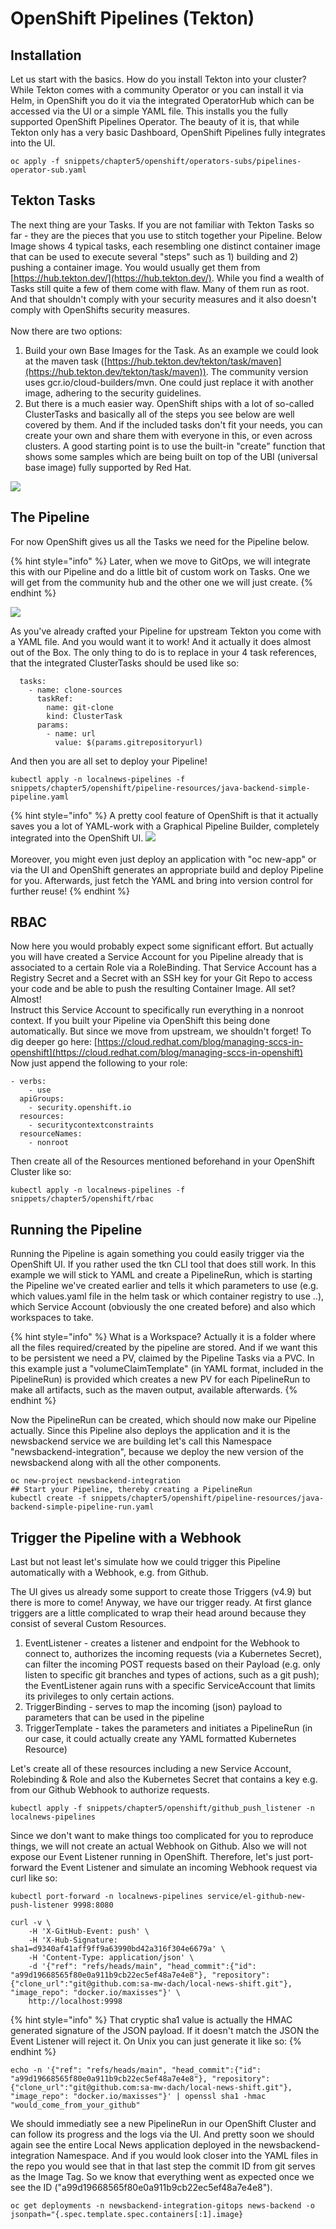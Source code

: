 # OpenShift Pipelines (Tekton)

## Installation

Let us start with the basics. How do you install Tekton into your cluster? While Tekton comes with a community Operator or you can install it via Helm, in OpenShift you do it via the integrated OperatorHub which can be accessed via the UI or a simple YAML file. This installs you the fully supported OpenShift Pipelines Operator. The beauty of it is, that while Tekton only has a very basic Dashboard, OpenShift Pipelines fully integrates into the UI.

```
oc apply -f snippets/chapter5/openshift/operators-subs/pipelines-operator-sub.yaml
```

## Tekton Tasks

The next thing are your Tasks. If you are not familiar with Tekton Tasks so far - they are the pieces that you use to stitch together your Pipeline. Below Image shows 4 typical tasks, each resembling one distinct container image that can be used to execute several "steps" such as 1) building and 2) pushing a container image. You would usually get them from [https://hub.tekton.dev/](https://hub.tekton.dev/). While you find a wealth of Tasks still quite a few of them come with flaw. Many of them run as root. And that shouldn't comply with your security measures and it also doesn't comply with OpenShifts security measures.\
\
Now there are two options:

1. Build your own Base Images for the Task. As an example we could look at the maven task ([https://hub.tekton.dev/tekton/task/maven](https://hub.tekton.dev/tekton/task/maven)). The community version uses gcr.io/cloud-builders/mvn. One could just replace it with another image, adhering to the security guidelines.
2. But there is a much easier way. OpenShift ships with a lot of so-called ClusterTasks and basically all of the steps you see below are well covered by them. And if the included tasks don't fit your needs, you can create your own and share them with everyone in this, or even across clusters. A good starting point is to use the built-in "create" function that shows some samples which are being built on top of the UBI (universal base image) fully supported by Red Hat.

![](<../.gitbook/assets/image (2).png>)

## The Pipeline

For now OpenShift gives us all the Tasks we need for the Pipeline below.&#x20;

{% hint style="info" %}
Later, when we move to GitOps, we will integrate this with our Pipeline and do a little bit of custom work on Tasks. One we will get from the community hub and the other one we will just create.
{% endhint %}

![](<../.gitbook/assets/image (3).png>)

As you've already crafted your Pipeline for upstream Tekton you come with a YAML file. And you would want it to work! And it actually it does almost out of the Box. The only thing to do is to replace in your 4 task references, that the integrated ClusterTasks should be used like so:

```
  tasks:
    - name: clone-sources
      taskRef:
        name: git-clone
        kind: ClusterTask
      params:
        - name: url
          value: $(params.gitrepositoryurl)
```

And then you are all set to deploy your Pipeline!

```
kubectl apply -n localnews-pipelines -f snippets/chapter5/openshift/pipeline-resources/java-backend-simple-pipeline.yaml
```

{% hint style="info" %}
A pretty cool feature of OpenShift is that it actually saves you a lot of YAML-work with a Graphical Pipeline Builder, completely integrated into the OpenShift UI. ![](<../.gitbook/assets/image (4).png>)\
\
Moreover, you might even just deploy an application with "oc new-app" or via the UI and OpenShift generates an appropriate build and deploy Pipeline for you. Afterwards, just fetch the YAML and bring into version control for further reuse!
{% endhint %}

## **RBAC**

Now here you would probably expect some significant effort. But actually you will have created a Service Account for you Pipeline already that is associated to a certain Role via a RoleBinding. That Service Account has a Registry Secret and a Secret with an SSH key for your Git Repo to access your code and be able to push the resulting Container Image. All set? Almost!\
Instruct this Service Account to specifically run everything in a nonroot context. If you built your Pipeline via OpenShift this being done automatically. But since we move from upstream, we shouldn't forget! To dig deeper go here: [https://cloud.redhat.com/blog/managing-sccs-in-openshift](https://cloud.redhat.com/blog/managing-sccs-in-openshift) \
Now just append the following to your role:

```
- verbs:
    - use
  apiGroups:
    - security.openshift.io
  resources:
    - securitycontextconstraints
  resourceNames:
    - nonroot
```

Then create all of the Resources mentioned beforehand in your OpenShift Cluster like so:

```
kubectl apply -n localnews-pipelines -f snippets/chapter5/openshift/rbac
```

## Running the Pipeline

Running the Pipeline is again something you could easily trigger via the OpenShift UI. If you rather used the tkn CLI tool that does still work. In this example we will stick to YAML and create a PipelineRun, which is starting the Pipeline we've created earlier and tells it which parameters to use (e.g. which values.yaml file in the helm task or which container registry to use ..), which Service Account (obviously the one created before) and also which workspaces to take.&#x20;

{% hint style="info" %}
What is a Workspace? Actually it is a folder where all the files required/created by the pipeline are stored. And if we want this to be persistent we need a PV, claimed by the Pipeline Tasks via a PVC. In this example just a "volumeClaimTemplate" (in YAML format, included in the PipelineRun) is provided which creates a new PV for each PipelineRun to make all artifacts, such as the maven output, available afterwards.&#x20;
{% endhint %}

Now the PipelineRun can be created, which should now make our Pipeline actually. Since this Pipeline also deploys the application and it is the newsbackend service we are building let's call this Namespace "newsbackend-integration", because we deploy the new version of the newsbackend along with all the other components.

```
oc new-project newsbackend-integration
## Start your Pipeline, thereby creating a PipelineRun
kubectl create -f snippets/chapter5/openshift/pipeline-resources/java-backend-simple-pipeline-run.yaml
```

## Trigger the Pipeline with a Webhook

Last but not least let's simulate how we could trigger this Pipeline automatically with a Webhook, e.g. from Github.

The UI gives us already some support to create those Triggers (v4.9) but there is more to come! Anyway, we have our trigger ready. At first glance triggers are a little complicated to wrap their head around because they consist of several Custom Resources.&#x20;

1. EventListener - creates a listener and endpoint for the Webhook to connect to, authorizes the incoming requests (via a Kubernetes Secret), can filter the incoming POST requests based on their Payload (e.g. only listen to specific git branches and types of actions, such as a git push); the EventListener again runs with a specific ServiceAccount that limits its privileges to only certain actions.&#x20;
2. TriggerBinding - serves to map the incoming (json) payload to parameters that can be used in the pipeline
3. TriggerTemplate - takes the parameters and initiates a PipelineRun (in our case, it could actually create any YAML formatted Kubernetes Resource)

Let's create all of these resources including a new Service Account, Rolebinding & Role and also the Kubernetes Secret that contains a key e.g. from our Github Webhook to authorize requests.

```
kubectl apply -f snippets/chapter5/openshift/github_push_listener -n localnews-pipelines
```

Since we don't want to make things too complicated for you to reproduce things, we will not create an actual Webhook on Github. Also we will not expose our Event Listener running in OpenShift. Therefore, let's just port-forward the Event Listener and simulate an incoming Webhook request via curl like so:

```
kubectl port-forward -n localnews-pipelines service/el-github-new-push-listener 9998:8080
```

```
curl -v \
    -H 'X-GitHub-Event: push' \
    -H 'X-Hub-Signature: sha1=d9340af41aff9ff9a63990bd42a316f304e6679a' \
    -H 'Content-Type: application/json' \
    -d '{"ref": "refs/heads/main", "head_commit":{"id": "a99d19668565f80e0a911b9cb22ec5ef48a7e4e8"}, "repository":{"clone_url":"git@github.com:sa-mw-dach/local-news-shift.git"}, "image_repo": "docker.io/maxisses"}' \
    http://localhost:9998
```

{% hint style="info" %}
That cryptic sha1 value is actually the HMAC generated signature of the JSON payload. If it doesn't match the JSON the Event Listener will reject it. On Unix you can just generate it like so:
{% endhint %}

```
echo -n '{"ref": "refs/heads/main", "head_commit":{"id": "a99d19668565f80e0a911b9cb22ec5ef48a7e4e8"}, "repository":{"clone_url":"git@github.com:sa-mw-dach/local-news-shift.git"}, "image_repo": "docker.io/maxisses"}' | openssl sha1 -hmac "would_come_from_your_github"
```

We should immediatly see a new PipelineRun in our OpenShift Cluster and can follow its progress and the logs via the UI. And pretty soon we should again see the entire Local News application deployed in the newsbackend-integration Namespace. And if you would look closer into the YAML files in the repo you would see that in that last step the commit ID from git serves as the Image Tag. So we know that everything went as expected once we see the ID ("a99d19668565f80e0a911b9cb22ec5ef48a7e4e8").&#x20;

```
oc get deployments -n newsbackend-integration-gitops news-backend -o jsonpath="{.spec.template.spec.containers[:1].image}
```
